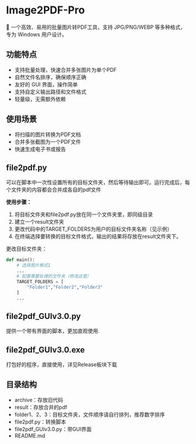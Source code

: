 # Image2PDF-Pro
🚀 一个高效、易用的批量图片转PDF工具，支持 JPG/PNG/WEBP 等多种格式，专为 Windows 用户设计。
## 功能特点
- 支持批量处理，快速合并多张图片为单个PDF
- 自然文件名排序，确保顺序正确
- 友好的 GUI 界面，操作简单
- 支持自定义输出路径和文件格式
- 轻量级，无需额外依赖

## 使用场景
- 将扫描的图片转换为PDF文档
- 合并多张截图为一个PDF文件
- 快速生成电子书或报告

## file2pdf.py
可以在脚本中一次性设置所有的目标文件夹，然后等待输出即可。运行完成后，每个文件夹的内容都会合并成各自的pdf文件

**使用步骤：**

1. 将目标文件夹和file2pdf.py放在同一个文件夹里，即同级目录
2. 建立一个result文件夹
3. 更改代码中的TARGET_FOLDERS为用户的目标文件夹名称（见示例）
4. 在终端选择要转换的目标文件格式，输出的结果将存放在result文件夹下。

更改目标文件夹：
```python
def main():
    # 选择图片格式1
    ...
    # 配置需要处理的文件夹（修改这里）
    TARGET_FOLDERS = [
        "Folder1","Folder2","Folder3"
    ]
    ...
```
## file2pdf_GUIv3.0.py
提供一个带有界面的脚本，更加直观使用.

## file2pdf_GUIv3.0.exe
打包好的程序，直接使用，详见Release板块下载

## 目录结构
- archive：存放旧代码
- result：存放合并的pdf
- folder1、2、3：目标文件夹，文件顺序请自行排列，推荐数字排序
- file2pdf.py：转换脚本
- file2pdf_GUIv3.0.py：带GUI界面
- README.md
